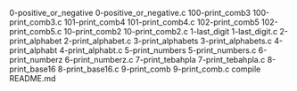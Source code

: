 0-positive_or_negative
0-positive_or_negative.c
100-print_comb3
100-print_comb3.c
101-print_comb4
101-print_comb4.c
102-print_comb5
102-print_comb5.c
10-print_comb2
10-print_comb2.c
1-last_digit
1-last_digit.c
2-print_alphabet
2-print_alphabet.c
3-print_alphabets
3-print_alphabets.c
4-print_alphabt
4-print_alphabt.c
5-print_numbers
5-print_numbers.c
6-print_numberz
6-print_numberz.c
7-print_tebahpla
7-print_tebahpla.c
8-print_base16
8-print_base16.c
9-print_comb
9-print_comb.c
compile
README.md

